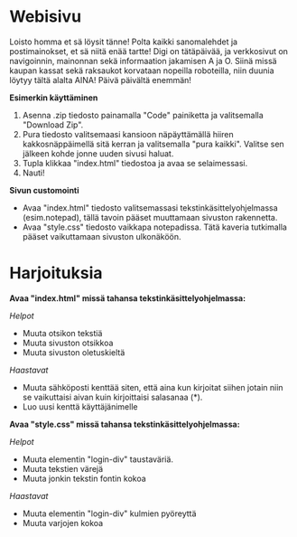 
# Webisivu

Loisto homma et sä löysit tänne!
Polta kaikki sanomalehdet ja postimainokset, et sä niitä enää tartte!
Digi on tätäpäivää, ja verkkosivut on navigoinnin, mainonnan sekä informaation jakamisen A ja O.
Siinä missä kaupan kassat sekä raksaukot korvataan nopeilla roboteilla, niin duunia löytyy tältä alalta AINA! Päivä päivältä enemmän!

**Esimerkin käyttäminen**

1. Asenna .zip tiedosto painamalla "Code" painiketta ja valitsemalla "Download Zip".
2. Pura tiedosto valitsemaasi kansioon näpäyttämällä hiiren kakkosnäppäimellä sitä kerran ja valitsemalla "pura kaikki". Valitse sen jälkeen kohde jonne uuden sivusi haluat.
3. Tupla klikkaa "index.html" tiedostoa ja avaa se selaimessasi.
4. Nauti!

**Sivun customointi**

- Avaa "index.html" tiedosto valitsemassasi tekstinkäsittelyohjelmassa (esim.notepad), tällä tavoin pääset muuttamaan sivuston rakennetta.
- Avaa "style.css" tiedosto vaikkapa notepadissa. Tätä kaveria tutkimalla pääset vaikuttamaan sivuston ulkonäköön.

# Harjoituksia

**Avaa "index.html" missä tahansa tekstinkäsittelyohjelmassa:**

*Helpot*
- Muuta otsikon tekstiä
- Muuta sivuston otsikkoa
- Muuta sivuston oletuskieltä

*Haastavat*
- Muuta sähköposti kenttää siten, että aina kun kirjoitat siihen jotain niin se vaikuttaisi aivan kuin kirjoittaisi salasanaa (*).
- Luo uusi kenttä käyttäjänimelle

**Avaa "style.css" missä tahansa tekstinkäsittelyohjelmassa:**

*Helpot*
- Muuta elementin "login-div" taustaväriä.
- Muuta tekstien värejä
- Muuta jonkin tekstin fontin kokoa

*Haastavat*
- Muuta elementin "login-div" kulmien pyöreyttä
- Muuta varjojen kokoa
